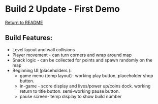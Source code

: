 # Build 2 Update - First Demo

[Return to README](save-the-snacks/README.md)

## Build Features:

* Level layout and wall collisions
* Player movement - can turn corners and wrap around map
* Snack logic - can be collected for points and spawn randomly on the map
* Beginning UI (placeholders ):
	* game menu (temp layout)- working play button, placeholder shop button. 
	* in-game - score display and lives/power up/coins dock. working return to title button. semi-working pause button.
	* pause screen- temp display to show build number